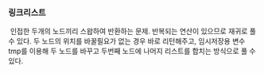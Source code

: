 ### 링크리스트
​
인접한 두개의 노드끼리 스왑하여 반환하는 문제. 반복되는 연산이 있으므로 재귀로 풀 수 있다. 두 노드의 위치를 바꿀필요가 없는 경우 바로 리턴해주고, 임시저장용 변수 tmp를 이용해 두 노드를 바꾸고 두번째 노드에 나머지 리스트를 합치는 방식으로 풀 수 있다.